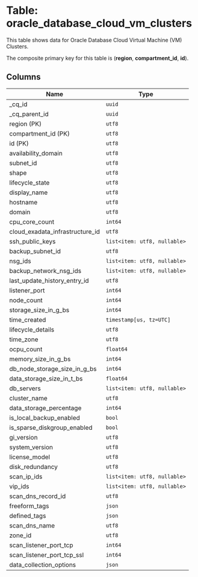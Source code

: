 # Table: oracle_database_cloud_vm_clusters

This table shows data for Oracle Database Cloud Virtual Machine (VM) Clusters.

The composite primary key for this table is (**region**, **compartment_id**, **id**).

## Columns

| Name          | Type          |
| ------------- | ------------- |
|_cq_id|`uuid`|
|_cq_parent_id|`uuid`|
|region (PK)|`utf8`|
|compartment_id (PK)|`utf8`|
|id (PK)|`utf8`|
|availability_domain|`utf8`|
|subnet_id|`utf8`|
|shape|`utf8`|
|lifecycle_state|`utf8`|
|display_name|`utf8`|
|hostname|`utf8`|
|domain|`utf8`|
|cpu_core_count|`int64`|
|cloud_exadata_infrastructure_id|`utf8`|
|ssh_public_keys|`list<item: utf8, nullable>`|
|backup_subnet_id|`utf8`|
|nsg_ids|`list<item: utf8, nullable>`|
|backup_network_nsg_ids|`list<item: utf8, nullable>`|
|last_update_history_entry_id|`utf8`|
|listener_port|`int64`|
|node_count|`int64`|
|storage_size_in_g_bs|`int64`|
|time_created|`timestamp[us, tz=UTC]`|
|lifecycle_details|`utf8`|
|time_zone|`utf8`|
|ocpu_count|`float64`|
|memory_size_in_g_bs|`int64`|
|db_node_storage_size_in_g_bs|`int64`|
|data_storage_size_in_t_bs|`float64`|
|db_servers|`list<item: utf8, nullable>`|
|cluster_name|`utf8`|
|data_storage_percentage|`int64`|
|is_local_backup_enabled|`bool`|
|is_sparse_diskgroup_enabled|`bool`|
|gi_version|`utf8`|
|system_version|`utf8`|
|license_model|`utf8`|
|disk_redundancy|`utf8`|
|scan_ip_ids|`list<item: utf8, nullable>`|
|vip_ids|`list<item: utf8, nullable>`|
|scan_dns_record_id|`utf8`|
|freeform_tags|`json`|
|defined_tags|`json`|
|scan_dns_name|`utf8`|
|zone_id|`utf8`|
|scan_listener_port_tcp|`int64`|
|scan_listener_port_tcp_ssl|`int64`|
|data_collection_options|`json`|